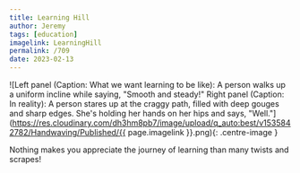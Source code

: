 ```yaml
---
title: Learning Hill
author: Jeremy
tags: [education]
imagelink: LearningHill
permalink: /709
date: 2023-02-13
---
```


![Left panel (Caption: What we want learning to be like): A person walks up a uniform incline while saying, "Smooth and steady!" Right panel (Caption: In reality): A person stares up at the craggy path, filled with deep gouges and sharp edges. She's holding her hands on her hips and says, "Well."](https://res.cloudinary.com/dh3hm8pb7/image/upload/q_auto:best/v1535842782/Handwaving/Published/{{ page.imagelink }}.png){: .centre-image }

Nothing makes you appreciate the journey of learning than many twists and scrapes!
